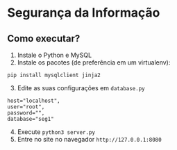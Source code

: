 # Segurança da Informação

## Como executar?

1. Instale o Python e MySQL
2. Instale os pacotes (de preferência em um virtualenv): 

```
pip install mysqlclient jinja2
```

3. Edite as suas configurações em `database.py`

```
host="localhost",
user="root",
password="",
database="seg1"
```

4. Execute `python3 server.py`
5. Entre no site no navegador `http://127.0.0.1:8080`
